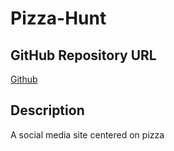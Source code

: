 # Pizza-Hunt

## GitHub Repository URL
[Github](https://github.com/josephptflanagan/pizza-hunt)

## Description
A social media site centered on pizza